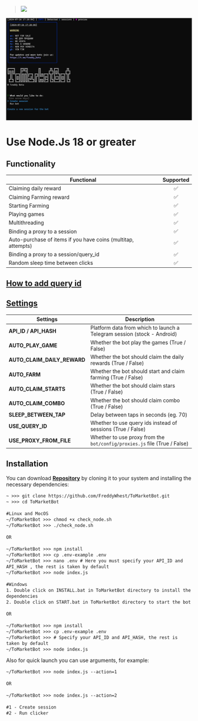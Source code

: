 > [<img src="https://img.shields.io/badge/Telegram-%40Me-orange">](https://t.me/roddyfred)

![img1](./.github/image/hero.png)

# Use Node.Js 18 or greater

## Functionality

| Functional                                                    | Supported |
| ------------------------------------------------------------- | :-------: |
| Claiming daily reward                                         |    ✅     |
| Claiming Farming reward                                       |    ✅     |
| Starting Farming                                              |    ✅     |
| Playing games                                                 |    ✅     |
| Multithreading                                                |    ✅     |
| Binding a proxy to a session                                  |    ✅     |
| Auto-purchase of items if you have coins (multitap, attempts) |    ✅     |
| Binding a proxy to a session/query_id                         |    ✅     |
| Random sleep time between clicks                              |    ✅     |

## [How to add query id](https://github.com/Freddywhest/RockyRabbitBot/blob/main/AddQueryId.md)

## [Settings](https://github.com/FreddyWhest/ToMarketBot/blob/main/.env-example)

| Settings                    | Description                                                               |
| --------------------------- | ------------------------------------------------------------------------- |
| **API_ID / API_HASH**       | Platform data from which to launch a Telegram session (stock - Android)   |
| **AUTO_PLAY_GAME**          | Whether the bot play the games (True / False)                             |
| **AUTO_CLAIM_DAILY_REWARD** | Whether the bot should claim the daily rewards (True / False)             |
| **AUTO_FARM**               | Whether the bot should start and claim farming (True / False)             |
| **AUTO_CLAIM_STARTS**       | Whether the bot should claim stars (True / False)                         |
| **AUTO_CLAIM_COMBO**        | Whether the bot should claim combo (True / False)                         |
| **SLEEP_BETWEEN_TAP**       | Delay between taps in seconds (eg. 70)                                    |
| **USE_QUERY_ID**            | Whether to use query ids instead of sessions (True / False)               |
| **USE_PROXY_FROM_FILE**     | Whether to use proxy from the `bot/config/proxies.js` file (True / False) |

## Installation

You can download [**Repository**](https://github.com/FreddyWhest/ToMarketBot) by cloning it to your system and installing the necessary dependencies:

```shell
~ >>> git clone https://github.com/FreddyWhest/ToMarketBot.git
~ >>> cd ToMarketBot

#Linux and MocOS
~/ToMarketBot >>> chmod +x check_node.sh
~/ToMarketBot >>> ./check_node.sh

OR

~/ToMarketBot >>> npm install
~/ToMarketBot >>> cp .env-example .env
~/ToMarketBot >>> nano .env # Here you must specify your API_ID and API_HASH , the rest is taken by default
~/ToMarketBot >>> node index.js

#Windows
1. Double click on INSTALL.bat in ToMarketBot directory to install the dependencies
2. Double click on START.bat in ToMarketBot directory to start the bot

OR

~/ToMarketBot >>> npm install
~/ToMarketBot >>> cp .env-example .env
~/ToMarketBot >>> # Specify your API_ID and API_HASH, the rest is taken by default
~/ToMarketBot >>> node index.js
```

Also for quick launch you can use arguments, for example:

```shell
~/ToMarketBot >>> node index.js --action=1

OR

~/ToMarketBot >>> node index.js --action=2

#1 - Create session
#2 - Run clicker
```
